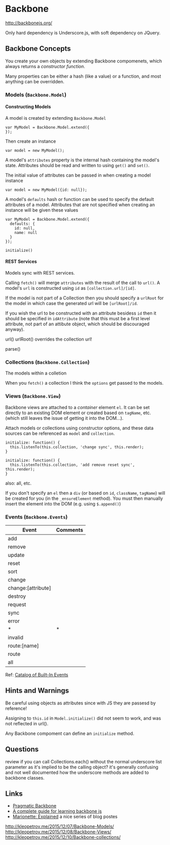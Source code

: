 # Backbone

http://backbonejs.org/

Only hard dependency is Underscore.js, with soft dependency on JQuery.

## Backbone Concepts

You create your own objects by extending Backbone compomenets, which always returns a *constructor function*.

Many properties can be either a hash (like a value) or a function, and most anything can be overridden.

### Models (`Backbone.Model`)

#### Constructing Models

A model is created by extending `Backbone.Model`

    var MyModel = Backbone.Model.extend({
    });

Then create an instance

    var model = new MyModel();

A model's `attributes` property is the internal hash containing the model's state. Attributes should be read and written to using `get()` and `set()`.

The initial value of attributes can be passed in when  creating a model instance

    var model = new MyModel({id: null});

A model's `defaults` hash or function can be used to specify the default attributes of a model. Attributes that are not specified when creating an instance will be given these values

    var MyModel = Backbone.Model.extend({
      defaults: {
        id: null,
        name: null
      }
    });

`initialize()`

#### REST Services

Models sync with REST services.

Calling `fetch()` will merge `attributes` with the result of the call to `url()`. A model's `url` is constructed using `id` as `[collection.url]/[id]`.

If the model is not part of a Collection then you should specify a `urlRoot` for the model in which case the generated url will be `[urlRoot]/id`.

If you wish the url to be constructed with an attribute besidess `id` then it should be specified in `idAttribute` (note that this must be a first level attribute, not part of an attibute object, which should be discouraged anyway).



url()
urlRoot() overrides the collection url!


parse()

### Collections (`Backbone.Collection`)

The models within a colletion

When you `fetch()` a collection I think the `options` get passed to the models.

### Views (`Backbone.View`)

Backbone views are attached to a *container* element `el`. It can be set directly to an existing DOM element or created based on `tagName`, etc. (which still leaves the issue of getting it into the DOM...).

Attach models or collections using constructor options, and these data sources can be referenced as `model` and `collection`.

    initialize: function() {
      this.listenTo(this.collection, 'change sync', this.render);
    }

    initialize: function() {
      this.listenTo(this.collection, 'add remove reset sync', this.render);
    }

also: all, etc.

If you don't specify an `el` then a `div` (or based on `id`, `className`, `tagName`) will be created for you (in the `_ensureElement` method). You must then manually insert the element into the DOM (e.g. using `$.append()`)

### Events (`Backbone.Events`)

Event | Comments
---|---
add |
remove |
update |
reset |
sort |
change |
change:[attribute] |
destroy |
request |
sync |
error |
 * | *
invalid |
route:[name] |
route |
all |

Ref: [Catalog of Built-In Events](http://backbonejs.org/#Events-catalog)

## Hints and Warnings

Be careful using objects as attributes since with JS they are passesd by reference!

Assigning to `this.id` in `Model.initialize()` did not seem to work, and was not reflected in url().

Any Backbone compoment can define an `initialize` method.

## Questions

review if you can call Collections.each() without the normal underscore list parameter as it's implied to be the calling object?
it's generally confusing and not well documented how the underscore methods are added to backbone classes.

## Links

* [Pragmatic Backbone](http://pragmatic-backbone.com/views)
* [A complete guide for learning backbone js](http://codebeerstartups.com/2012/12/a-complete-guide-for-learning-backbone-js/)
* [Marionette: Explained](https://benmccormick.org/marionette-explained/) a nice series of blog postes


http://kleopetrov.me/2015/12/07/Backbone-Models/
http://kleopetrov.me/2015/12/08/Backbone-Views/
http://kleopetrov.me/2015/12/10/Backbone-collections/
